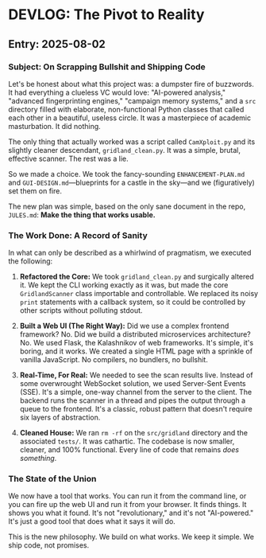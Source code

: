 # DEVLOG: The Pivot to Reality

## Entry: 2025-08-02

### Subject: On Scrapping Bullshit and Shipping Code

Let's be honest about what this project was: a dumpster fire of buzzwords. It had everything a clueless VC would love: "AI-powered analysis," "advanced fingerprinting engines," "campaign memory systems," and a `src` directory filled with elaborate, non-functional Python classes that called each other in a beautiful, useless circle. It was a masterpiece of academic masturbation. It did nothing.

The only thing that actually worked was a script called `CamXploit.py` and its slightly cleaner descendant, `gridland_clean.py`. It was a simple, brutal, effective scanner. The rest was a lie.

So we made a choice. We took the fancy-sounding `ENHANCEMENT-PLAN.md` and `GUI-DESIGN.md`—blueprints for a castle in the sky—and we (figuratively) set them on fire.

The new plan was simple, based on the only sane document in the repo, `JULES.md`: **Make the thing that works usable.**

### The Work Done: A Record of Sanity

In what can only be described as a whirlwind of pragmatism, we executed the following:

1.  **Refactored the Core:** We took `gridland_clean.py` and surgically altered it. We kept the CLI working exactly as it was, but made the core `GridlandScanner` class importable and controllable. We replaced its noisy `print` statements with a callback system, so it could be controlled by other scripts without polluting stdout.

2.  **Built a Web UI (The Right Way):** Did we use a complex frontend framework? No. Did we build a distributed microservices architecture? No. We used Flask, the Kalashnikov of web frameworks. It's simple, it's boring, and it works. We created a single HTML page with a sprinkle of vanilla JavaScript. No compilers, no bundlers, no bullshit.

3.  **Real-Time, For Real:** We needed to see the scan results live. Instead of some overwrought WebSocket solution, we used Server-Sent Events (SSE). It's a simple, one-way channel from the server to the client. The backend runs the scanner in a thread and pipes the output through a queue to the frontend. It's a classic, robust pattern that doesn't require six layers of abstraction.

4.  **Cleaned House:** We ran `rm -rf` on the `src/gridland` directory and the associated `tests/`. It was cathartic. The codebase is now smaller, cleaner, and 100% functional. Every line of code that remains *does something*.

### The State of the Union

We now have a tool that works. You can run it from the command line, or you can fire up the web UI and run it from your browser. It finds things. It shows you what it found. It's not "revolutionary," and it's not "AI-powered." It's just a good tool that does what it says it will do.

This is the new philosophy. We build on what works. We keep it simple. We ship code, not promises.
